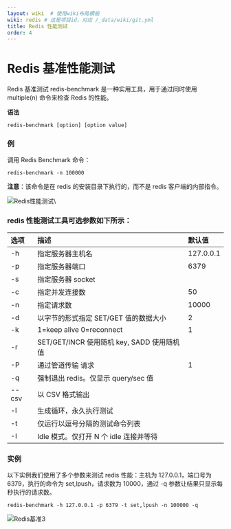 ```yaml
---
layout: wiki  # 使用wiki布局模板
wiki: redis # 这是项目id，对应 /_data/wiki/git.yml
title: Redis 性能测试
order: 4
---
```


# Redis 基准性能测试

Redis 基准测试 redis-benchmark 是一种实用工具，用于通过同时使用 multiple(n) 命令来检查 Redis 的性能。

**语法**

```
redis-benchmark [option] [option value]
```



### 例

调用 Redis Benchmark 命令：

```
redis-benchmark -n 100000
```

**注意**：该命令是在 redis 的安装目录下执行的，而不是 redis 客户端的内部指令。

![Redis性能测试](https://cdn.jsdelivr.net/gh/yanhuo075/images-repo/upload/redis-benchmarks1-1.png)\



### redis 性能测试工具可选参数如下所示：

| 选项  | 描述                                       | 默认值    |
| :---- | :----------------------------------------- | :-------- |
| -h    | 指定服务器主机名                           | 127.0.0.1 |
| -p    | 指定服务器端口                             | 6379      |
| -s    | 指定服务器 socket                          |           |
| -c    | 指定并发连接数                             | 50        |
| -n    | 指定请求数                                 | 10000     |
| -d    | 以字节的形式指定 SET/GET 值的数据大小      | 2         |
| -k    | 1=keep alive 0=reconnect                   | 1         |
| -r    | SET/GET/INCR 使用随机 key, SADD 使用随机值 |           |
| -P    | 通过管道传输 <numreq> 请求                 | 1         |
| -q    | 强制退出 redis。仅显示 query/sec 值        |           |
| --csv | 以 CSV 格式输出                            |           |
| -l    | 生成循环，永久执行测试                     |           |
| -t    | 仅运行以逗号分隔的测试命令列表             |           |
| -I    | Idle 模式。仅打开 N 个 idle 连接并等待     |           |



### 实例

以下实例我们使用了多个参数来测试 redis 性能：主机为 127.0.0.1，端口号为 6379，执行的命令为 set,lpush，请求数为 10000，通过 -q 参数让结果只显示每秒执行的请求数。

```
redis-benchmark -h 127.0.0.1 -p 6379 -t set,lpush -n 100000 -q
```

![Redis基准3](https://cdn.jsdelivr.net/gh/yanhuo075/images-repo/upload/redis-benchmarks3-1.png)
